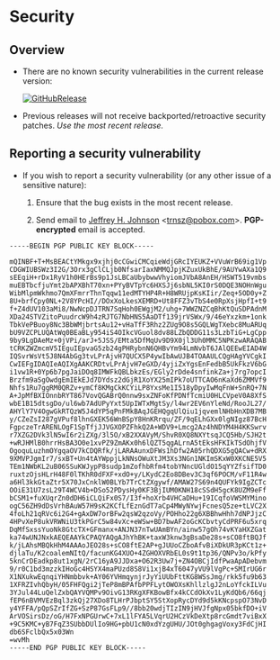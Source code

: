 # Security

## Overview

- There are no known security vulnerabilities in the current release version:

  [![GitHubRelease](https://img.shields.io/github/release/johnsonjh/duma.svg)](https://github.com/johnsonjh/duma/releases/)

- Previous releases will not receive backported/retroactive security patches. *Use the most recent release.*

## Reporting a security vulnerability

- If you wish to report a security vulnerability (or any other issue of a sensitive nature):

  1. Ensure that the bug exists in the most recent release.

  2. Send email to [Jeffrey H. Johnson](mailto:trnsz@pobox.com) <[trnsz@pobox.com](mailto:trnsz@pobox.com)>. **PGP-encrypted** email is accepted.

```text
-----BEGIN PGP PUBLIC KEY BLOCK-----

mQINBF+T+MsBEACtYMkgx9xjhj0cCGwiCMCqieWdjGRcIYEUKZ+VVuWrB69ig1Vp
CDGWIUBSWz3I2G/3Orx3gClCLjb0NfsarIaxNMMQJpjKZuxUkBhE/9AUYwAXa1Q9
sEEqiH+rDx1RyV1h0HErBs9p1JsLBCaUbybwwVhyiomJVbA8AnEH/HSWT519vmbs
muEBTbcfjuYmt2bAPXBhT70xn+PYyBVTpYc6HXSJj6sbNL5KI0rS0DQE3NOHnWgu
WibMlpmWkhmo7QmXFmrrThnTqqw11edMTYHP4R+H8WRUjpKsKIir/Zeq+5OD0y+Z
8U+brfCpy0NL+2V8YPcHI//DOxXoLkesXEMRD+Ut8FFZ3vTbS4e0RpXsjHpfI+t9
f+Z4dUV103aMi8/NwNcpDJTRN7SqHoh0EWgjM2/uhg+7WWZNZCqBhKtQuSDPAdnM
XDa24STVZitoPuudrcW9h4zRJTG7NbHNS5AaDTf139jrVSWx/9/46eYxzkm+1onk
TbkVePBuoy8Nc3BbWMjbrtsAu12+vHaTfF3Rhz2ZUg9O8s5GQLWgTXebc8MuARUq
bU9VZCPLUQAtWq0BEaBLy954iS4OIkcVGuol8dv88LZbQDDG11s3LzbTiG+LgCpp
9by9LgDAeMz+0jVPi/arJ+5JSS/EMta5DfMqUv9D9X0jl3Uh0MMC5NPKzwARAQAB
tCRKZWZmcmV5IEguIEpvaG5zb24gPHRybnN6QHBvYm94LmNvbT6JAlQEEwEIAD4W
IQSvrWsVt5J8N4AbGg3tvLPrAjvH7QUCX5P4ywIbAwUJB4TOAAULCQgHAgYVCgkI
CwIEFgIDAQIeAQIXgAAKCRDtvLPrAjvH7eGXD/4yjiZxYgsEnFedbB5UkFkzV6bG
i1vw1R+0Yp6b7pgJaiDOq8IMWFkQBLbkzEs/EGly2rDde4snfinkZa+j7rg7opcI
Brzfm9aSgOwdgEmIEkEJd7DYdsz2dGjR1XoYX25mIPk7oUTTCAO6nKaXd6ZMMVf9
Nhfs1Ru7ggRM0QRZv+ymCf8KMgCkKCYiLP8YxsMe1I518yDpyIwMqFnW+SnRQ+7N
A+JpMfBXIOnnbRYT867VovQGABrQ0nnw9sxZNFoKfPDNfTcmiU0HLCVpeV0A8XfS
wbE1B15dtsgDo/ul6wb7AdUPyYxt5UpIWTxMgtSy/l4wr2EV6nYleNd/RooJL27/
AHYlY7V4OgwGkRTQzW5J4dYP5qPnFMkBAqJGEHQgqUlQiu1jqvemlNHbHnXDB7MB
y/CZeZsI287gVPuf8lhnGXEK56WnBSpY8HnKRrqu/ZF/9qELhGXx0lgNIgz87BcH
FgpczeTrARENLOgF1SpTfjJJVGXOPZFhkQ2A+WDV9+Lmcg2Az4hNDYM4H4KKSwrv
r7XZG2DVk3lN5wI6r2iZXg/3l5O/xB2XXAVyM/ShvR0XQ8NXYtsqJCQ5Hb/SJH2t
+wRJHMlB0hrrHsBA3O0e1xvPZ9ZmAKx0h6lQZT5qgALrnA5tEksHFKIkTSdOhjfV
OgoquLuzhmOYgqaOV7kCDQRfk/jLARAAunxDFWs1hDfw2A05rhQDXG5gQACw+dRX
9XMVPJgmIr7/sxBT+Un4tAYWppjLkNNsOWuXtJM3Xs3NGn1NKImSKxW0XKCNE5V5
TEm1NWbKL2uB06SSuKWJypP8sudp1mZofhbRfm4tobYNncUGldO15qYYZfsifTD0
ruxtzOjsHLrH48F0lTKhR0dFXF+xdO+y/LKydC2Eo8DBev3C3qf6POCM/vF11R4w
a6Hl3kkGtaZtr5X70JxCnklW0BLYb7TrCtZXgywf/AMAW27S69n4QUFYk9IgZCTc
OOiE31U7zsL29T4WCV4b+DSo52PDysHy0KF3BjIUM0KNH18cSSdH5gcK8UZM9eFf
bCSM1+fuXUqrZn0dDH6iCLQiFx0S7/I3f+hoXrb4VHCaDHu+19ICqfoVWSMYMino
ogC56ZH9dDsVrhBAuW57H9sK2KCfLfEznGdT7aCp4MWyNYwjFcnesQ5ze+tLVC2X
4foLh21qRVc6i2G4+gAxDW7orBFw2qsW2qzoVy/POHho22g6XBBhwHhh7dNPJjzC
4HPvXeP8ukVRWNiU3tkPGrC5w84vXc+eWSw+BD7bwAF2oGcKCbvtyCdPRF6u5xrq
DqMfSxssYuoNk8GtcTX+GFmanx+ANJN37nTwUAmBYn/ainw57gOh74vKYaHXZGat
ka74wUNJNxkAEQEAAYkCPAQYAQgAJhYhBK+taxW3knw3gBsaDe28s+sCO8ftBQJf
k/jLAhsMBQkHhM4AAAoJEO28s+sCO8ftE2AP+gJUUoCZboAfvBiXDkUR3pKCt1z+
djlaTu/K2coalemNItQ/facunKG4XUO+4ZGHOXVRbEL0s9t1tp36/QNPv3o/kPfy
5knCrDEadkp8ut1xgN/2rC16yA9JJDxa+O62R3Uw7j+ZN4OBCjIdfPwaApADebvm
9/r0C1bd3mzzkIHoGc4HSYX4maPUzd8S8Vi1xjB4xT6047yVU9lVgPc+SMIrUG6r
X1NXukwEqnqiYHNmbbvk+AY06YVHmqynjrJyYiUUbFttKG8WSsJmg/rkk5fu9b63
1XFRZIvhQbyH/05FHFQgi2jTeP8mBPAfbPPFLytOWOXsKhllzlgJ2nLoYfckILVu
3YJul44LuQelZxbQAYVQMPv9OivG13RKgXFKBowBfx4kCCdOkXv1LyKdQb6/66qj
fEP6nBVMVEzBql3zkQj27XDo8TLHrPJbptSY5StXopRycDYd9d5kKNcpspO73NvD
y4YFFA/pQpSZrIfZG+SzP87GsFLp9//8bb20wdjTIzIN9jHVJfgNpx05bkfDO+iV
ArVOSirsDz/oG/H7FxNPGUrwC+7xL1lFYA5LVqrU2HCzVkDeXtp8rcGmdt7viBxX
+9C5KMC+yB7FqZ3SUbbDUlIo9HG+pbU1cN0xdYzgUHU/JOt0ghgagVoxy3FdCjHI
db6SFclbQx5x03Wn
=wvMh
-----END PGP PUBLIC KEY BLOCK-----
```
